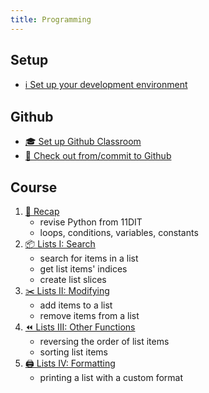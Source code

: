 ```yaml
---
title: Programming
---
```


## Setup

- [ℹ️ Set up your development environment](../../classroom/setup.md)

## Github

- [🎓 Set up Github Classroom](../../classroom/classroom.md)
- [📡 Check out from/commit to Github](../../classroom/github.md)

## Course

1. [🐍 Recap](recap.md)
    - revise Python from 11DIT
    - loops, conditions, variables, constants
2. [📦 Lists I: Search](lists-01-search.md)
    - search for items in a list
    - get list items' indices
    - create list slices
3. [✂️ Lists II: Modifying](lists-02-modifying.md)
    - add items to a list
    - remove items from a list
4. [⏪ Lists III: Other Functions](lists-03-functions.md)
    - reversing the order of list items
    - sorting list items
5. [🖨 Lists IV: Formatting](lists-04-formatting.md)
    - printing a list with a custom format
